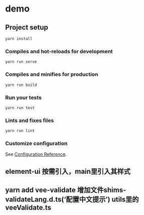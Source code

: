 <!--
 * @Author: tmy
 * @Date: 2019-11-25 15:49:21
 * @LastEditors: tmy
 * @LastEditTime: 2019-11-25 17:29:57
 * @Description: Do not edit
 -->
# demo

## Project setup
```
yarn install
```

### Compiles and hot-reloads for development
```
yarn run serve
```

### Compiles and minifies for production
```
yarn run build
```

### Run your tests
```
yarn run test
```

### Lints and fixes files
```
yarn run lint
```

### Customize configuration
See [Configuration Reference](https://cli.vuejs.org/config/).



## element-ui 按需引入，main里引入其样式
## yarn add vee-validate 增加文件shims-validateLang.d.ts(‘配置中文提示’)  utils里的veeValidate.ts
